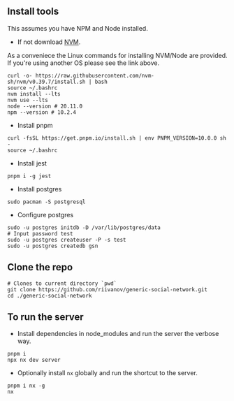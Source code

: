 ## Install tools

This assumes you have NPM and Node installed.

- If not download [NVM](https://github.com/nvm-sh/nvm).

As a conveniece the Linux commands for installing NVM/Node are provided. If you're using another OS please see the link above.

```
curl -o- https://raw.githubusercontent.com/nvm-sh/nvm/v0.39.7/install.sh | bash
source ~/.bashrc
nvm install --lts
nvm use --lts
node --version # 20.11.0
npm --version # 10.2.4
```

- Install pnpm

```
curl -fsSL https://get.pnpm.io/install.sh | env PNPM_VERSION=10.0.0 sh -
source ~/.bashrc
```

- Install jest

```
pnpm i -g jest
```

- Install postgres
```
sudo pacman -S postgresql
```

- Configure postgres
```
sudo -u postgres initdb -D /var/lib/postgres/data
# Input password test
sudo -u postgres createuser -P -s test
sudo -u postgres createdb gsn
```

## Clone the repo

```  
# Clones to current directory `pwd`
git clone https://github.com/riivanov/generic-social-network.git
cd ./generic-social-network
```

## To run the server


- Install dependencies in node_modules and run the server the verbose way.

```
pnpm i
npx nx dev server
```

- Optionally install `nx` globally and run the shortcut to the server.

```
pnpm i nx -g
nx
```
